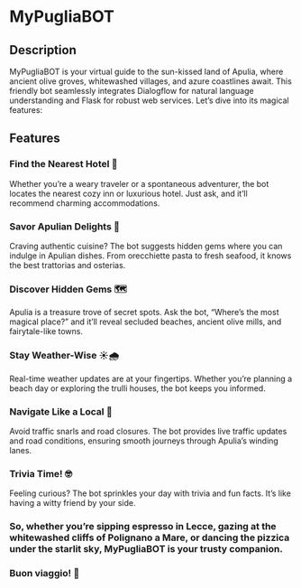 # MyPugliaBOT
## Description
MyPugliaBOT is your virtual guide to the sun-kissed land of Apulia, where ancient olive groves, whitewashed villages, and azure coastlines await. This friendly bot seamlessly integrates Dialogflow for natural language understanding and Flask for robust web services. Let’s dive into its magical features:
## Features
### Find the Nearest Hotel 🏨

Whether you’re a weary traveler or a spontaneous adventurer, the bot locates the nearest cozy inn or luxurious hotel. Just ask, and it’ll recommend charming accommodations.

### Savor Apulian Delights 🍝

Craving authentic cuisine? The bot suggests hidden gems where you can indulge in Apulian dishes. From orecchiette pasta to fresh seafood, it knows the best trattorias and osterias.

### Discover Hidden Gems 🗺️

Apulia is a treasure trove of secret spots. Ask the bot, “Where’s the most magical place?” and it’ll reveal secluded beaches, ancient olive mills, and fairytale-like towns.

### Stay Weather-Wise ☀️🌧️

Real-time weather updates are at your fingertips. Whether you’re planning a beach day or exploring the trulli houses, the bot keeps you informed.

### Navigate Like a Local 🚗

Avoid traffic snarls and road closures. The bot provides live traffic updates and road conditions, ensuring smooth journeys through Apulia’s winding lanes.

### Trivia Time! 🤓

Feeling curious? The bot sprinkles your day with trivia and fun facts. It’s like having a witty friend by your side.

### So, whether you’re sipping espresso in Lecce, gazing at the whitewashed cliffs of Polignano a Mare, or dancing the pizzica under the starlit sky, MyPugliaBOT is your trusty companion. 
### Buon viaggio! 🌟
